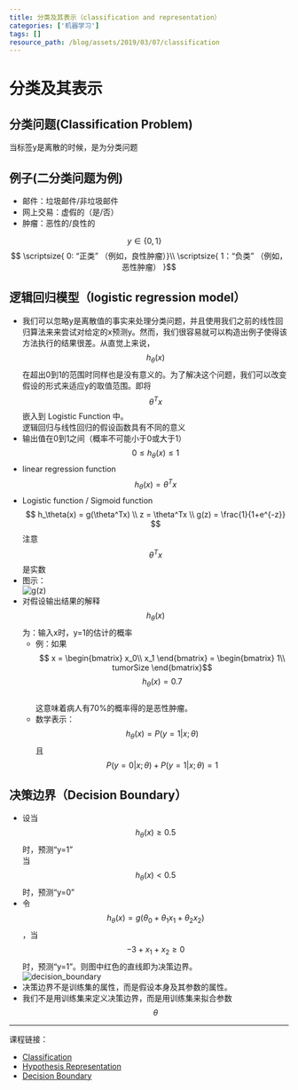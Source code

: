 ```yaml
---
title: 分类及其表示（classification and representation）
categories: ['机器学习']
tags: []
resource_path: /blog/assets/2019/03/07/classification
---
```


<script type="text/javascript" async src="https://cdn.mathjax.org/mathjax/latest/MathJax.js?config=TeX-MML-AM_CHTML"> </script>

分类及其表示
===

分类问题(Classification Problem)
---

当标签y是离散的时候，是为分类问题

例子(二分类问题为例)
---

* 邮件：垃圾邮件/非垃圾邮件
* 网上交易：虚假的（是/否）
* 肿瘤：恶性的/良性的

$$ y \in \lbrace 0, 1 \rbrace \quad $$
$$ \scriptsize{
  0: “正类” （例如，良性肿瘤）}\\
\scriptsize{
  1：“负类” （例如，恶性肿瘤）
}$$

逻辑回归模型（logistic regression model）
---

* 我们可以忽略y是离散值的事实来处理分类问题，并且使用我们之前的线性回归算法来来尝试对给定的x预测y。然而，我们很容易就可以构造出例子使得该方法执行的结果很差。从直觉上来说，$$h_\theta(x)$$ 在超出0到1的范围时同样也是没有意义的。为了解决这个问题，我们可以改变假设的形式来适应y的取值范围。即将 $$\theta^Tx$$ 嵌入到 Logistic Function 中。  
  逻辑回归与线性回归的假设函数具有不同的意义
* 输出值在0到1之间（概率不可能小于0或大于1）
  $$ 0 \leq h_{\theta} (x) \leq 1$$
* linear regression function  
  $$ h_\theta(x) = \theta^Tx $$
* Logistic function / Sigmoid function  
  $$ h_\theta(x) = g(\theta^Tx) \\
  z = \theta^Tx \\
  g(z) = \frac{1}{1+e^{-z}} $$
  注意 $$ \theta^Tx $$ 是实数
* 图示：  
  ![g(z)]({{page.resource_path}}/g(z).png "g(z)")
* 对假设输出结果的解释 $$ h_\theta(x) $$ 为：输入x时，y=1的估计的概率
  * 例：如果
    $$ x = \begin{bmatrix}
    x_0\\
    x_1
    \end{bmatrix} 
    = \begin{bmatrix}
    1\\
    tumorSize
    \end{bmatrix}$$
    $$ h_\theta(x)=0.7 $$  
    这意味着病人有70%的概率得的是恶性肿瘤。
  * 数学表示：  
    $$ h_\theta(x) = P(y=1|x;\theta) $$
    且
    $$ P(y=0|x;\theta ) + P(y=1|x;\theta) = 1 $$

决策边界（Decision Boundary）
---

* 设当 $$ h_\theta(x) \geq 0.5 $$ 时，预测“y=1”  
  当 $$ h_\theta(x) \lt 0.5 $$ 时，预测“y=0”
* 令 $$ h_\theta(x) = g(\theta_0 + \theta_1 x_1 + \theta_2 x_2) $$ ，当 $$ -3 + x_1 + x_2 \ge 0 $$ 时，预测“y=1”。则图中红色的直线即为决策边界。  
  ![decision_boundary]({{page.resource_path}}/decision_boundary.png "decision boundary")  
* 决策边界不是训练集的属性，而是假设本身及其参数的属性。  
* 我们不是用训练集来定义决策边界，而是用训练集来拟合参数 $$ \theta $$


---
课程链接：  
* [Classification](https://www.coursera.org/learn/machine-learning/lecture/wlPeP/classification)
* [Hypothesis Representation](https://www.coursera.org/learn/machine-learning/lecture/wlPeP/classificationRJXfB/hypothesis-representation)
* [Decision Boundary](https://www.coursera.org/learn/machine-learning/lecture/WuL1H/decision-boundary)
